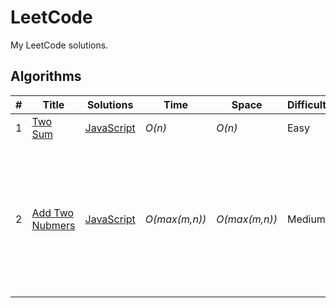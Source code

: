 # LeetCode
My LeetCode solutions.
## Algorithms
|  #  | Title           |  Solutions       |  Time            | Space           | Difficulty    | Tags          | Notes |
|-----|---------------- | --------------- | ---------------- | --------------- | ------------- |--------------|-----|
1 | [Two Sum](https://leetcode.com/problems/two-sum/description/) | [JavaScript](./javascript/algorithms/1-two-sum.js) | _O(n)_ | _O(n)_ | Easy |||
2 | [Add Two Nubmers](https://leetcode.com/problems/add-two-numbers/description/) | [JavaScript](./javascript/algorithms/2-add-two-numbers.js) | _O(max(m,n))_ | _O(max(m,n))_ | Medium | Linked List,| Question asked to return linked list, but on LeetCode you needed to return array for JS |
